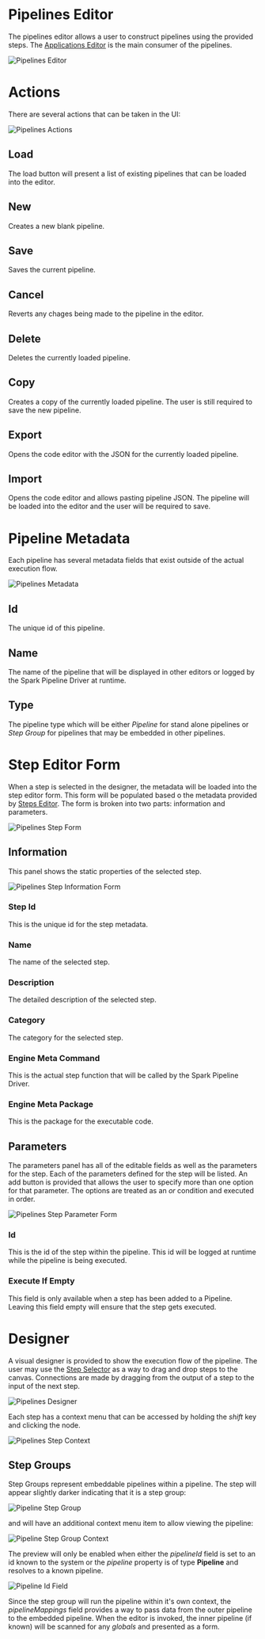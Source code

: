 # Pipelines Editor
The pipelines editor allows a user to construct pipelines using the provided steps. The [Applications Editor](applications-editor.md) is the main consumer
of the pipelines.

![Pipelines Editor](images/pipeline-editor.png "Pipelines Editor")

# Actions
There are several actions that can be taken in the UI:

![Pipelines Actions](images/pipeline-editor-actions.png "Pipelines Actions")

## Load
The load button will present a list of existing pipelines that can be loaded into the editor.
## New
Creates a new blank pipeline.
## Save
Saves the current pipeline.
## Cancel
Reverts any chages being made to the pipeline in the editor.
## Delete
Deletes the currently loaded pipeline.
## Copy
Creates a copy of the currently loaded pipeline. The user is still required to save the new pipeline.
## Export
Opens the code editor with the JSON for the currently loaded pipeline.
## Import
Opens the code editor and allows pasting pipeline JSON. The pipeline will be loaded into the editor and the user will be required to save.

# Pipeline Metadata
Each pipeline has several metadata fields that exist outside of the actual execution flow.

![Pipelines Metadata](images/pipeline-editor-metadata.png "Pipelines Metadata")

## Id
The unique id of this pipeline.
## Name
The name of the pipeline that will be displayed in other editors or logged by the Spark Pipeline Driver at runtime.
## Type
The pipeline type which will be either *Pipeline* for stand alone pipelines or *Step Group* for pipelines that may be embedded in other pipelines.

# Step Editor Form
When a step is selected in the designer, the metadata will be loaded into the step editor form. This form will be populated based o the metadata
provided by [Steps Editor](steps-editor.md). The form is broken into two parts: information and parameters.

![Pipelines Step Form](images/pipeline-editor-step-form.png "Pipelines Step Form")
## Information
This panel shows the static properties of the selected step.

![Pipelines Step Information Form](images/pipeline-editor-step-information.png "Pipelines Step Information Form")
### Step Id
This is the unique id for the step metadata.
### Name
The name of the selected step.
### Description
The detailed description of the selected step.
### Category
The category for the selected step.
### Engine Meta Command
This is the actual step function that will be called by the Spark Pipeline Driver.
### Engine Meta Package
This is the package for the executable code.
## Parameters
The parameters panel has all of the editable fields as well as the parameters for the step. Each of the parameters defined for the step will
be listed. An add button is provided that allows the user to specify more than one option for that parameter. The options are treated as an *or*
condition and executed in order.

![Pipelines Step Parameter Form](images/pipeline-editor-step-parameter.png "Pipelines Step Parameter Form")

### Id
This is the id of the step within the pipeline. This id will be logged at runtime while the pipeline is being executed.
### Execute If Empty
This field is only available when a step has been added to a Pipeline. Leaving this field empty will ensure that the step gets executed.

# Designer
A visual designer is provided to show the execution flow of the pipeline. The user may use the [Step Selector](step-selector.md) as a way to drag
and drop steps to the canvas. Connections are made by dragging from the output of a step to the input of the next step.

![Pipelines Designer](images/pipeline-editor-designer.png "Pipelines Designer")

Each step has a context menu that can be accessed by holding the *shift* key and clicking the node.

![Pipelines Step Context](images/pipeline-editor-node-context.png "Pipelines Step Context")

## Step Groups
Step Groups represent embeddable pipelines within a pipeline. The step will appear slightly darker indicating that it is a step group:
 
![Pipeline Step Group](images/pipeline-step-group.png "Pipeline Step Group")

and will have an additional context menu item to allow viewing the pipeline:
 
![Pipeline Step Group Context](images/pipeline-step-group-context.png "Pipeline Step Group Context")

The preview will only be enabled when either the *pipelineId* field is set to an id known to the system or the *pipeline* property is of 
type **Pipeline** and resolves to a known pipeline.

![Pipeline Id Field](images/pipeline-id-field.png "Pipeline Id Field")

Since the step group will run the pipeline within it's own context, the *pipelineMappings* field provides a way to pass data from the outer pipeline
to the embedded pipeline. When the editor is invoked, the inner pipeline (if known) will be scanned for any *globals* and presented as a form.
